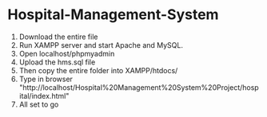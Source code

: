 # Hospital-Management-System
1. Download the entire file
2. Run XAMPP server and start Apache and MySQL.
3. Open localhost/phpmyadmin
4. Upload the hms.sql file
5. Then copy the entire folder into XAMPP/htdocs/
6. Type in browser "http://localhost/Hospital%20Management%20System%20Project/hospital/index.html"
7. All set to go
